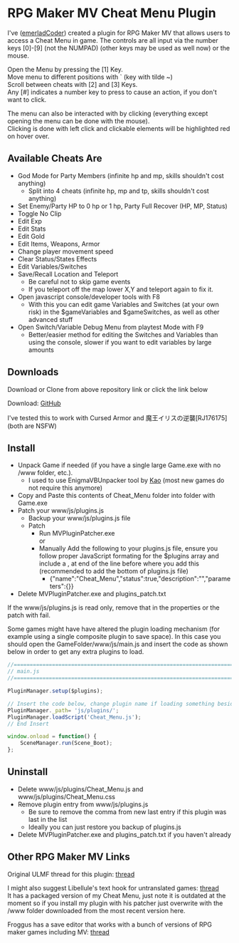 RPG Maker MV Cheat Menu Plugin
==============================

I've \([emerladCoder](https://github.com/emerladCoder)\) created a plugin for RPG Maker MV that allows users to access a Cheat Menu in game. The controls are all input via the number keys \[0\]\-\[9\] (not the NUMPAD) (other keys may be used as well now) or the mouse.

Open the Menu by pressing the \[1\] Key.  
Move menu to different positions with \` (key with tilde ~)  
Scroll between cheats with \[2\] and \[3\] Keys.  
Any \[#\] indicates a number key to press to cause an action, if you don't want to click.  

The menu can also be interacted with by clicking (everything except opening the menu can be done with the mouse).  
Clicking is done with left click and clickable elements will be highlighted red on hover over.

Available Cheats Are
--------------------

* God Mode for Party Members (infinite hp and mp, skills shouldn't cost anything)
  * Split into 4 cheats (infinite hp, mp and tp, skills shouldn't cost anything)
* Set Enemy/Party HP to 0 hp or 1 hp, Party Full Recover (HP, MP, Status)
* Toggle No Clip
* Edit Exp
* Edit Stats
* Edit Gold
* Edit Items, Weapons, Armor
* Change player movement speed
* Clear Status/States Effects
* Edit Variables/Switches
* Save/Recall Location and Teleport
  * Be careful not to skip game events
  * If you teleport off the map lower X,Y and teleport again to fix it.
* Open javascript console/developer tools with F8
  * With this you can edit game Variables and Switches (at your own risk) in the $gameVariables and $gameSwitches, as well as other advanced stuff
* Open Switch/Variable Debug Menu from playtest Mode with F9
  * Better/easier method for editing the Switches and Variables than using the console, slower if you want to edit variables by large amounts

Downloads
---------

Download or Clone from above repository link or click the link below

Download: [GitHub](https://github.com/emerladCoder/RPG-Maker-MV-Cheat-Menu-Plugin/archive/master.zip)

I've tested this to work with Cursed Armor and 魔王イリスの逆襲[RJ176175] (both are NSFW)

Install
-------

* Unpack Game if needed (if you have a single large Game.exe with no /www folder, etc.).
  * I used to use EnigmaVBUnpacker tool by [Kao](https://lifeinhex.com/) (most new games do not require this anymore)
* Copy and Paste this contents of Cheat_Menu folder into folder with Game.exe
* Patch your www/js/plugins.js  
  * Backup your www/js/plugins.js file
  * Patch
    * Run MVPluginPatcher.exe  
        or
    * Manually Add the following to your plugins.js file, ensure you follow proper JavaScript formating for the $plugins array and include a , at end of the line before where you add this (recommended to add the bottom of plugins.js file)
      * {"name":"Cheat_Menu","status":true,"description":"","parameters":{}}
* Delete MVPluginPatcher.exe and plugins_patch.txt

If the www/js/plugins.js is read only, remove that in the properties or the patch with fail.

Some games might have have altered the plugin loading mechanism (for example using a single composite plugin to save space). In this case you should open the GameFolder/www/js/main.js and insert the code as shown below in order to get any extra plugins to load.

```javascript
//=============================================================================
// main.js
//=============================================================================

PluginManager.setup($plugins);

// Insert the code below, change plugin name if loading something besides Cheat_Menu
PluginManager._path= 'js/plugins/'; 
PluginManager.loadScript('Cheat_Menu.js');
// End Insert

window.onload = function() {
    SceneManager.run(Scene_Boot);
};

```

Uninstall
---------

* Delete www/js/plugins/Cheat_Menu.js and www/js/plugins/Cheat_Menu.css
* Remove plugin entry from www/js/plugins.js
  * Be sure to remove the comma from new last entry if this plugin was last in the list
  * Ideally you can just restore you backup of plugins.js
* Delete MVPluginPatcher.exe and plugins_patch.txt if you haven't already

Other RPG Maker MV Links
----------------

Original ULMF thread for this plugin: [thread](http://www.ulmf.org/bbs/showthread.php?t=28982)

I might also suggest Libellule's text hook for untranslated games: [thread](http://www.ulmf.org/bbs/showthread.php?t=29359)  
It has a packaged version of my Cheat Menu, just note it is outdated at the moment so if you install my plugin with his patcher just overwrite with the /www folder downloaded from the most recent version here.

Froggus has a save editor that works with a bunch of versions of RPG maker games including MV: [thread](http://www.ulmf.org/bbs/showthread.php?t=28936)
